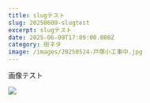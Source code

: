 ```yaml
---
title: slugテスト
slug: 20250609-slugtest
excerpt: slugテスト
date: 2025-06-09T17:09:00.000Z
category: 街ネタ
image: /images/20250524-戸塚小工事中.jpg
---
```

 画像テスト

![](/images/20250524-中外ライフサイエンスパーク.jpg)
